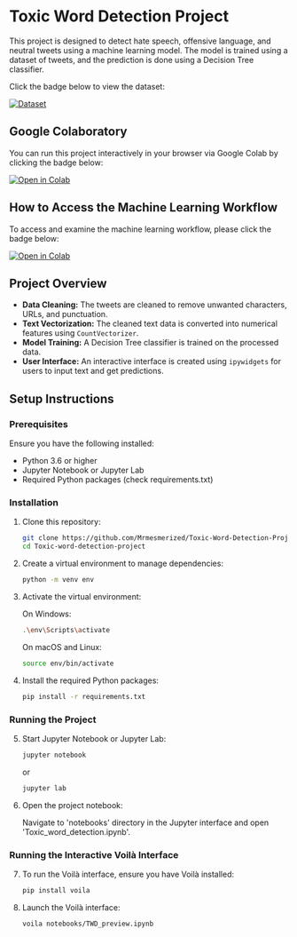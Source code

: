 # Toxic Word Detection Project

This project is designed to detect hate speech, offensive language, and neutral tweets using a machine learning model. The model is trained using a dataset of tweets, and the prediction is done using a Decision Tree classifier.

Click the badge below to view the dataset:

[![Dataset](https://img.shields.io/badge/Google%20Drive-Dataset-blue)](https://drive.google.com/uc?id=1RbAtx5t7x7Com2sjEG6bLrXYJy3LI0vA)

## Google Colaboratory

You can run this project interactively in your browser via Google Colab by clicking the badge below:

[![Open in Colab](https://colab.research.google.com/assets/colab-badge.svg)](https://colab.research.google.com/drive/1Bv_rb9rvWOgLaVcd5DN0FnsxihpIqBxP?usp=sharing)

## How to Access the Machine Learning Workflow

To access and examine the machine learning workflow, please click the badge below:

[![Open in Colab](https://colab.research.google.com/assets/colab-badge.svg)](https://colab.research.google.com/drive/1Bv_rb9rvWOgLaVcd5DN0FnsxihpIqBxP?usp=sharing)

## Project Overview

- **Data Cleaning:** The tweets are cleaned to remove unwanted characters, URLs, and punctuation.
- **Text Vectorization:** The cleaned text data is converted into numerical features using `CountVectorizer`.
- **Model Training:** A Decision Tree classifier is trained on the processed data.
- **User Interface:** An interactive interface is created using `ipywidgets` for users to input text and get predictions.

## Setup Instructions

### Prerequisites

Ensure you have the following installed:
- Python 3.6 or higher
- Jupyter Notebook or Jupyter Lab
- Required Python packages (check requirements.txt)

### Installation

1. Clone this repository:
   ```bash
   git clone https://github.com/Mrmesmerized/Toxic-Word-Detection-Project.git
   cd Toxic-word-detection-project
   
2. Create a virtual environment to manage dependencies:
   ```bash
   python -m venv env

3. Activate the virtual environment:

   On Windows:
   ```bash
   .\env\Scripts\activate
   ```
   
   On macOS and Linux:
   ```bash
   source env/bin/activate

4. Install the required Python packages:
   ```bash
   pip install -r requirements.txt
   
### Running the Project

5. Start Jupyter Notebook or Jupyter Lab:
   ```bash
   jupyter notebook
   ```

   or

   ```bash
   jupyter lab
   
6. Open the project notebook:
   
   Navigate to 'notebooks' directory in the Jupyter interface and open 'Toxic_word_detection.ipynb'.

### Running the Interactive Voilà Interface

7. To run the Voilà interface, ensure you have Voilà installed:
   ```bash
   pip install voila

8. Launch the Voilà interface:
   ```bash
   voila notebooks/TWD_preview.ipynb
   ```
